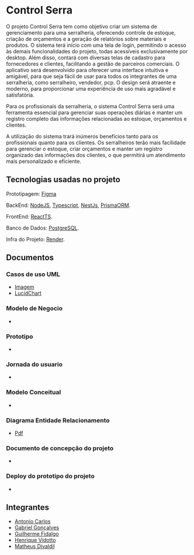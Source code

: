# Control Serra
O projeto Control Serra tem como objetivo criar um sistema de gerenciamento para uma serralheria, oferecendo controle de estoque, criação de orçamentos e a geração de relatórios sobre materiais e produtos. O sistema terá início com uma tela de login, permitindo o acesso às demais funcionalidades do projeto, todas acessíveis exclusivamente por desktop. Além disso, contará com diversas telas de cadastro para fornecedores e clientes, facilitando a gestão de parceiros comerciais.
O aplicativo será desenvolvido para oferecer uma interface intuitiva e amigável, para que seja fácil de usar para todos os integrantes de uma serralheria, como serralheiro, vendedor, pcp. O design será atraente e moderno, para proporcionar uma experiência de uso mais agradável e satisfatória.

Para os profissionais da serralheria, o sistema Control Serra será uma ferramenta essencial para gerenciar suas operações diárias e manter um registro completo das informações relacionadas ao estoque, orçamentos e clientes.

A utilização do sistema trará inúmeros benefícios tanto para os profissionais quanto para os clientes. Os serralheiros terão mais facilidade para gerenciar o estoque, criar orçamentos e manter um registro organizado das informações dos clientes, o que permitirá um atendimento mais personalizado e eficiente.

## Tecnologias usadas no projeto
Prototipagem: [Figma](https://www.figma.com/)

BackEnd: [NodeJS](https://nodejs.org/pt-br), [Typescript](https://www.typescriptlang.org/), [NestJs](https://nestjs.com/), [PrismaORM](https://www.prisma.io/).

FrontEnd: [ReactTS](https://react.dev/).

Banco de Dados: [PostgreSQL](https://www.postgresql.org/).

Infra do Projeto: [Render](https://render.com/).

## Documentos
### Casos de uso UML
* [Imagem](documentos/DiagramaDeCasosDeUso.png)
* [LucidChart](https://lucid.app/lucidchart/d9bddf62-7fab-4646-ae60-30a241d7407f/edit?invitationId=inv_017f1b74-53b9-4201-9765-12e4125b7a63&page=0_0#)
### Modelo de Negocio
* []()
### Prototipo
* []()
### Jornada do usuario
* []()
### Modelo Conceitual
* []()
### Diagrama Entidade Relacionamento
* [Pdf](documentos/der.pdf)
### Documento de concepção do projeto
* []()
### Deploy do prototipo do projeto
* []()
  
## Integrantes
* [Antonio Carlos](https://github.com/antonioN313)
* [Gabriel Gonçalves](https://github.com/gaabhenrique)
* [Guilherme Fidalgo](https://github.com/Pepelepew0000)
* [Henrique Vidotto](https://github.com/HenriqueVidotto) 
* [Matheus Divaldil](https://github.com/Divaldil)
